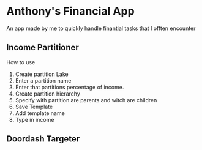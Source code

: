# Anthony's Financial App
An app made by me to quickly handle finantial tasks that I offten encounter

## Income Partitioner
How to use
1. Create partition Lake
  1. Enter a partition name
  2. Enter that partitions percentage of income.
2. Create partition hierarchy
  1. Specify with partition are parents and witch are children
3. Save Template
  1. Add template name
4. Type in income

## Doordash Targeter